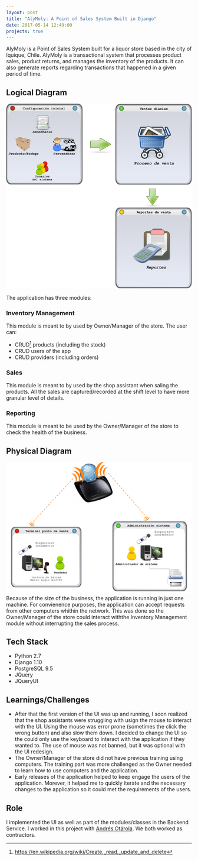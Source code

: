 ```yaml
---
layout: post
title: "AlyMoly: A Point of Sales System Built in Django"
date: 2017-05-14 12:49:00
projects: true
---
```

AlyMoly is a Point of Sales System built for a liquor store based in the city of Iquique, Chile. AlyMoly is a transactional system that processes product sales, product returns, and manages the inventory of the products. It can also generate reports regarding transactions that happened in a given period of time.

## Logical Diagram
![Logical Diagram](/assets/images/projects/alymoly/logical_diagram.png)

The application has three modules:

### Inventory Management
This module is meant to by used by Owner/Manager of the store. The user can:
* CRUD[^1] products (including the stock)
* CRUD users of the app
* CRUD providers (including orders)

[^1]: https://en.wikipedia.org/wiki/Create,_read,_update_and_delete

### Sales
This module is meant to by used by the shop assistant when saling the products. All the sales are captured/recorded at the shift level to have more granular level of details.

### Reporting
This module is meant to be used by the Owner/Manager of the store to check the health of the business.

## Physical Diagram
![Logical Diagram](/assets/images/projects/alymoly/physical_diagram.png)
Because of the size of the business, the application is running in just one machine. For convienence purposes, the application can accept requests from other computers whithin the network. This was done so the Owner/Manager of the store could interact withthe Inventory Management module without interrupting the sales process.

## Tech Stack
* Python 2.7
* Django 1.10
* PostgreSQL 9.5
* JQuery
* JQueryUI

## Learnings/Challenges
* After that the first version of the UI was up and running, I soon realized that the shop assistants were struggling with usign the mouse to interact with the UI. Using the mouse was error prone (sometimes the click the wrong button) and also slow them down. I decided to change the UI so the could only use the keyboard to interact with the application if they wanted to. The use of mouse was not banned, but it was optional with the UI redesign.
* The Owner/Manager of the store did not have previous training using computers. The training part was more challenged as the Owner needed to learn how to use computers and the application.
* Early releases of the application helped to keep engage the users of the application. Morever, it helped me to quickly iterate and the necessary changes to the application so it could met the requirements of the users.

## Role
I implemented the UI as well as part of the modules/classes in the Backend Service. I worked in this project with [Andrés Otárola](https://github.com/aotarola). We both worked as contractors.
